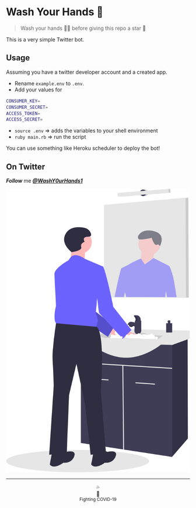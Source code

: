# Wash Your Hands 🤖

> Wash your hands 🤲🏻 before giving this repo a star 🌟

This is a very simple Twitter bot.

## Usage

Assuming you have a twitter developer account and a created app.

- Rename `example.env` to `.env`.
- Add your values for

```sh
CONSUMER_KEY=
CONSUMER_SECRET=
ACCESS_TOKEN=
ACCESS_SECRET=
```

- `source .env` => adds the variables to your shell environment
- `ruby main.rb` => run the script

You can use something like Heroku scheduler to deploy the bot!

## On Twitter

**_Follow_** me [_**@WashY0urHands1**_](https://twitter.com/WashY0urHands1)

<div align="center">
  <img src="wash_hands.svg">
</div>

---

<div align="center">
  💦 <br>
  🤲 <br>
  <sup>Fighting COVID-19</sup>
</div>
